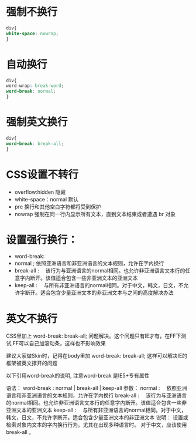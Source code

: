 
# 强制不换行
```css
div{
white-space: nowrap;
}
```

# 自动换行
```css
div{
word-wrap: break-word;
word-break: normal;
}
```

# 强制英文换行
```css
div{
word-break: break-all;
}
```

# CSS设置不转行

- overflow:hidden 隐藏
- white-space：normal 默认
- pre 换行和其他空白字符都将受到保护
- nowrap 强制在同一行内显示所有文本，直到文本结束或者遭遇 br 对象


# 设置强行换行：

- word-break:
- normal ; 依照亚洲语言和非亚洲语言的文本规则，允许在字内换行
- break-all : 　该行为与亚洲语言的normal相同。也允许非亚洲语言文本行的任意字内断开。该值适合包含一些非亚洲文本的亚洲文本
- keep-all : 　与所有非亚洲语言的normal相同。对于中文，韩文，日文，不允许字断开。适合包含少量亚洲文本的非亚洲文本与之间的高度解决办法

# 英文不换行

CSS里加上 word-break: break-all; 问题解决。这个问题只有IE才有，在FF下测试,FF可以自己加滚动条，这样也不影响效果

建议大家做Skin时，记得在body里加 word-break: break-all; 这样可以解决IE的框架被英文撑开的问题

以下引用word-break的说明, 注意word-break 是IE5+专有属性

语法： word-break : normal | break-all | keep-all 参数： normal : 　依照亚洲语言和非亚洲语言的文本规则，允许在字内换行 break-all : 　该行为与亚洲语言的normal相同。也允许非亚洲语言文本行的任意字内断开。该值适合包含一些非亚洲文本的亚洲文本 keep-all : 　与所有非亚洲语言的normal相同。对于中文，韩文，日文，不允许字断开。适合包含少量亚洲文本的非亚洲文本 说明： 设置或检索对象内文本的字内换行行为。尤其在出现多种语言时。 对于中文，应该使用break-all 。 

